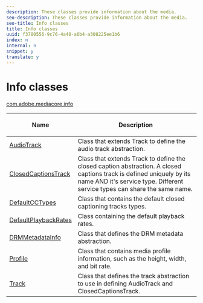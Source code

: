 ```yaml
---
description: These classes provide information about the media.
seo-description: These classes provide information about the media.
seo-title: Info classes
title: Info classes
uuid: f3780556-9c76-4a40-a6b4-a308225ee1b6
index: n
internal: n
snippet: y
translate: y
---
```


# Info classes


[com.adobe.mediacore.info](http://help.adobe.com/en_US/primetime/api/psdk/asdoc-dhls_1.4/com/adobe/mediacore/info/package-detail.html)
<table frame="all" colsep="1" rowsep="1" id="table_BC74F0C72F7C443B92C9B28750D812A6"> 
 <thead> 
  <tr rowsep="1"> 
   <th colname="1" class="entry"> <p>Name</p> </th> 
   <th colname="2" class="entry"> <p>Description</p> </th> 
  </tr> 
 </thead>
 <tbody> 
  <tr rowsep="1"> 
   <td colname="1"><span class="codeph"><a href="http://help.adobe.com/en_US/primetime/api/psdk/asdoc-dhls_1.4/com/adobe/mediacore/info/AudioTrack.html" format="html" scope="external">AudioTrack</a></span> </td> 
   <td colname="2">Class that extends Track to define the audio track abstraction.</td> 
  </tr> 
  <tr rowsep="1"> 
   <td colname="1"><span class="codeph"><a href="http://help.adobe.com/en_US/primetime/api/psdk/asdoc-dhls_1.4/com/adobe/mediacore/info/ClosedCaptionsTrack.html" format="html" scope="external">ClosedCaptionsTrack</a></span></td> 
   <td colname="2">Class that extends Track to define the closed caption abstraction. A closed captions track is defined uniquely by its name AND it's service type. Different service types can share the same name.</td> 
  </tr> 
  <tr rowsep="1"> 
   <td colname="1"><span class="codeph"><a href="http://help.adobe.com/en_US/primetime/api/psdk/asdoc-dhls_1.4/com/adobe/mediacore/info/DefaultCCTypes.html" format="html" scope="external">DefaultCCTypes</a></span> </td> 
   <td colname="2">Class that contains the default closed captioning tracks types.</td> 
  </tr> 
  <tr rowsep="1"> 
   <td colname="1"><span class="codeph"><a href="http://help.adobe.com/en_US/primetime/api/psdk/asdoc-dhls_1.4/com/adobe/mediacore/info/DefaultPlaybackRates.html" format="html" scope="external">DefaultPlaybackRates</a></span> </td> 
   <td colname="2">Class containing the default playback rates.</td> 
  </tr> 
  <tr rowsep="1"> 
   <td colname="1"><span class="codeph"><a href="http://help.adobe.com/en_US/primetime/api/psdk/asdoc-dhls_1.4/com/adobe/mediacore/info/DRMMetadataInfo.html" format="html" scope="external">DRMMetadataInfo</a></span> </td> 
   <td colname="2">Class that defines the DRM metadata abstraction.</td> 
  </tr> 
  <tr rowsep="1"> 
   <td colname="1"><span class="codeph"><a href="http://help.adobe.com/en_US/primetime/api/psdk/asdoc-dhls_1.4/com/adobe/mediacore/info/Profile.html" format="html" scope="external">Profile</a></span></td> 
   <td colname="2">Class that contains media profile information, such as the height, width, and bit rate.</td> 
  </tr> 
  <tr rowsep="0"> 
   <td colname="1"><span class="codeph"><a href="http://help.adobe.com/en_US/primetime/api/psdk/asdoc-dhls_1.4/com/adobe/mediacore/info/Track.html" format="html" scope="external">Track</a></span></td> 
   <td colname="2">Class that defines the track abstraction to use in defining <span class="codeph">AudioTrack</span> and <span class="codeph">ClosedCaptionsTrack</span>. </td> 
  </tr> 
 </tbody> 
</table>

